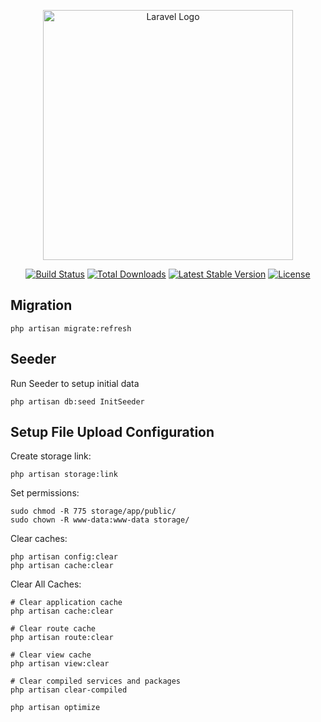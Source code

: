 <p align="center"><a href="https://laravel.com" target="_blank"><img src="https://raw.githubusercontent.com/laravel/art/master/logo-lockup/5%20SVG/2%20CMYK/1%20Full%20Color/laravel-logolockup-cmyk-red.svg" width="400" alt="Laravel Logo"></a></p>

<p align="center">
<a href="https://github.com/laravel/framework/actions"><img src="https://github.com/laravel/framework/workflows/tests/badge.svg" alt="Build Status"></a>
<a href="https://packagist.org/packages/laravel/framework"><img src="https://img.shields.io/packagist/dt/laravel/framework" alt="Total Downloads"></a>
<a href="https://packagist.org/packages/laravel/framework"><img src="https://img.shields.io/packagist/v/laravel/framework" alt="Latest Stable Version"></a>
<a href="https://packagist.org/packages/laravel/framework"><img src="https://img.shields.io/packagist/l/laravel/framework" alt="License"></a>
</p>

## Migration
```
php artisan migrate:refresh
```


## Seeder
Run Seeder to setup initial data
```
php artisan db:seed InitSeeder 
```

## Setup File Upload Configuration
Create storage link:
```
php artisan storage:link
```

Set permissions:
```
sudo chmod -R 775 storage/app/public/
sudo chown -R www-data:www-data storage/
```

Clear caches:
```
php artisan config:clear
php artisan cache:clear
```

Clear All Caches:
```
# Clear application cache
php artisan cache:clear

# Clear route cache
php artisan route:clear

# Clear view cache
php artisan view:clear

# Clear compiled services and packages
php artisan clear-compiled

php artisan optimize
```


